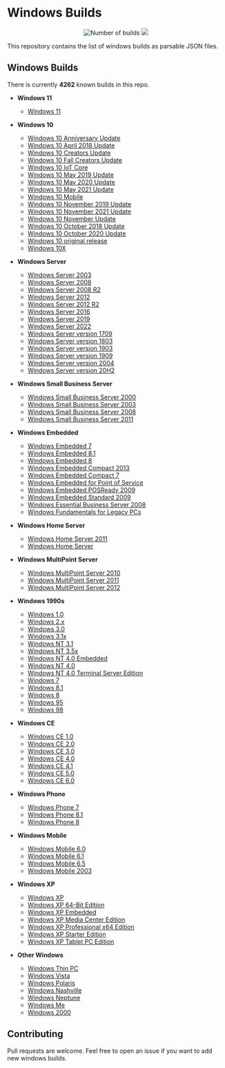 # Windows Builds

<p align="center">
  <img alt="Number of builds" src="https://img.shields.io/badge/builds-4262-brightgreen">
  <a href="https://twitter.com/intent/follow?screen_name=podalirius_" title="Follow"><img src="https://img.shields.io/twitter/follow/podalirius_?label=Podalirius&style=social"></a>
  <br>
</p>

This repository contains the list of windows builds as parsable JSON files.

## Windows Builds

There is currently **4262** known builds in this repo.


 + **Windows 11**
   - [Windows 11](./builds/Windows%2011.json)

 + **Windows 10**
   - [Windows 10 Anniversary Update](./builds/Windows%2010%20Anniversary%20Update.json)
   - [Windows 10 April 2018 Update](./builds/Windows%2010%20April%202018%20Update.json)
   - [Windows 10 Creators Update](./builds/Windows%2010%20Creators%20Update.json)
   - [Windows 10 Fall Creators Update](./builds/Windows%2010%20Fall%20Creators%20Update.json)
   - [Windows 10 IoT Core](./builds/Windows%2010%20IoT%20Core.json)
   - [Windows 10 May 2019 Update](./builds/Windows%2010%20May%202019%20Update.json)
   - [Windows 10 May 2020 Update](./builds/Windows%2010%20May%202020%20Update.json)
   - [Windows 10 May 2021 Update](./builds/Windows%2010%20May%202021%20Update.json)
   - [Windows 10 Mobile](./builds/Windows%2010%20Mobile.json)
   - [Windows 10 November 2019 Update](./builds/Windows%2010%20November%202019%20Update.json)
   - [Windows 10 November 2021 Update](./builds/Windows%2010%20November%202021%20Update.json)
   - [Windows 10 November Update](./builds/Windows%2010%20November%20Update.json)
   - [Windows 10 October 2018 Update](./builds/Windows%2010%20October%202018%20Update.json)
   - [Windows 10 October 2020 Update](./builds/Windows%2010%20October%202020%20Update.json)
   - [Windows 10 original release](./builds/Windows%2010%20original%20release.json)
   - [Windows 10X](./builds/Windows%2010X.json)

 + **Windows Server**
   - [Windows Server 2003](./builds/Windows%20Server%202003.json)
   - [Windows Server 2008](./builds/Windows%20Server%202008.json)
   - [Windows Server 2008 R2](./builds/Windows%20Server%202008%20R2.json)
   - [Windows Server 2012](./builds/Windows%20Server%202012.json)
   - [Windows Server 2012 R2](./builds/Windows%20Server%202012%20R2.json)
   - [Windows Server 2016](./builds/Windows%20Server%202016.json)
   - [Windows Server 2019](./builds/Windows%20Server%202019.json)
   - [Windows Server 2022](./builds/Windows%20Server%202022.json)
   - [Windows Server version 1709](./builds/Windows%20Server%20version%201709.json)
   - [Windows Server version 1803](./builds/Windows%20Server%20version%201803.json)
   - [Windows Server version 1903](./builds/Windows%20Server%20version%201903.json)
   - [Windows Server version 1909](./builds/Windows%20Server%20version%201909.json)
   - [Windows Server version 2004](./builds/Windows%20Server%20version%202004.json)
   - [Windows Server version 20H2](./builds/Windows%20Server%20version%2020H2.json)
   
 + **Windows Small Business Server**
   - [Windows Small Business Server 2000](./builds/Windows%20Small%20Business%20Server%202000.json)
   - [Windows Small Business Server 2003](./builds/Windows%20Small%20Business%20Server%202003.json)
   - [Windows Small Business Server 2008](./builds/Windows%20Small%20Business%20Server%202008.json)
   - [Windows Small Business Server 2011](./builds/Windows%20Small%20Business%20Server%202011.json)
 
 + **Windows Embedded**
   - [Windows Embedded 7](./builds/Windows%20Embedded%207.json)
   - [Windows Embedded 8.1](./builds/Windows%20Embedded%208.1.json)
   - [Windows Embedded 8](./builds/Windows%20Embedded%208.json)
   - [Windows Embedded Compact 2013](./builds/Windows%20Embedded%20Compact%202013.json)
   - [Windows Embedded Compact 7](./builds/Windows%20Embedded%20Compact%207.json)
   - [Windows Embedded for Point of Service](./builds/Windows%20Embedded%20for%20Point%20of%20Service.json)
   - [Windows Embedded POSReady 2009](./builds/Windows%20Embedded%20POSReady%202009.json)
   - [Windows Embedded Standard 2009](./builds/Windows%20Embedded%20Standard%202009.json)
   - [Windows Essential Business Server 2008](./builds/Windows%20Essential%20Business%20Server%202008.json)
   - [Windows Fundamentals for Legacy PCs](./builds/Windows%20Fundamentals%20for%20Legacy%20PCs.json)
 
 + **Windows Home Server**
   - [Windows Home Server 2011](./builds/Windows%20Home%20Server%202011.json)
   - [Windows Home Server](./builds/Windows%20Home%20Server.json)
 
 + **Windows MultiPoint Server**
   - [Windows MultiPoint Server 2010](./builds/Windows%20MultiPoint%20Server%202010.json)
   - [Windows MultiPoint Server 2011](./builds/Windows%20MultiPoint%20Server%202011.json)
   - [Windows MultiPoint Server 2012](./builds/Windows%20MultiPoint%20Server%202012.json)
 
 + **Windows 1990s**
   - [Windows 1.0](./builds/Windows%201.0.json)
   - [Windows 2.x](./builds/Windows%202.x.json)
   - [Windows 3.0](./builds/Windows%203.0.json)
   - [Windows 3.1x](./builds/Windows%203.1x.json)
   - [Windows NT 3.1](./builds/Windows%20NT%203.1.json)
   - [Windows NT 3.5x](./builds/Windows%20NT%203.5x.json)
   - [Windows NT 4.0 Embedded](./builds/Windows%20NT%204.0%20Embedded.json)
   - [Windows NT 4.0](./builds/Windows%20NT%204.0.json)
   - [Windows NT 4.0 Terminal Server Edition](./builds/Windows%20NT%204.0%20Terminal%20Server%20Edition.json)
   - [Windows 7](./builds/Windows%207.json)
   - [Windows 8.1](./builds/Windows%208.1.json)
   - [Windows 8](./builds/Windows%208.json)
   - [Windows 95](./builds/Windows%2095.json)
   - [Windows 98](./builds/Windows%2098.json)
 
 + **Windows CE**
   - [Windows CE 1.0](./builds/Windows%20CE%201.0.json)
   - [Windows CE 2.0](./builds/Windows%20CE%202.0.json)
   - [Windows CE 3.0](./builds/Windows%20CE%203.0.json)
   - [Windows CE 4.0](./builds/Windows%20CE%204.0.json)
   - [Windows CE 4.1](./builds/Windows%20CE%204.1.json)
   - [Windows CE 5.0](./builds/Windows%20CE%205.0.json)
   - [Windows CE 6.0](./builds/Windows%20CE%206.0.json)

 + **Windows Phone**
   - [Windows Phone 7](./builds/Windows%20Phone%207.json)
   - [Windows Phone 8.1](./builds/Windows%20Phone%208.1.json)
   - [Windows Phone 8](./builds/Windows%20Phone%208.json)

 + **Windows Mobile**
   - [Windows Mobile 6.0](./builds/Windows%20Mobile%206.0.json)
   - [Windows Mobile 6.1](./builds/Windows%20Mobile%206.1.json)
   - [Windows Mobile 6.5](./builds/Windows%20Mobile%206.5.json)
   - [Windows Mobile 2003](./builds/Windows%20Mobile%202003.json)

 + **Windows XP**
   - [Windows XP](./builds/Windows%20XP.json)
   - [Windows XP 64-Bit Edition](./builds/Windows%20XP%2064-Bit%20Edition.json)
   - [Windows XP Embedded](./builds/Windows%20XP%20Embedded.json)
   - [Windows XP Media Center Edition](./builds/Windows%20XP%20Media%20Center%20Edition.json)
   - [Windows XP Professional x64 Edition](./builds/Windows%20XP%20Professional%20x64%20Edition.json)
   - [Windows XP Starter Edition](./builds/Windows%20XP%20Starter%20Edition.json)
   - [Windows XP Tablet PC Edition](./builds/Windows%20XP%20Tablet%20PC%20Edition.json)

 + **Other Windows**
   - [Windows Thin PC](./builds/Windows%20Thin%20PC.json)
   - [Windows Vista](./builds/Windows%20Vista.json)
   - [Windows Polaris](./builds/Windows%20Polaris.json)
   - [Windows Nashville](./builds/Windows%20Nashville.json)
   - [Windows Neptune](./builds/Windows%20Neptune.json)
   - [Windows Me](./builds/Windows%20Me.json)
   - [Windows 2000](./builds/Windows%202000.json)

## Contributing

Pull requests are welcome. Feel free to open an issue if you want to add new windows builds.
